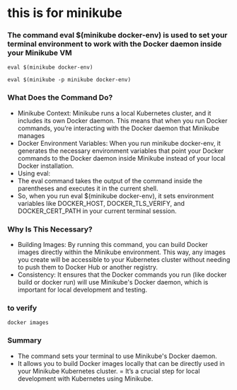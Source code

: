 # this is for minikube
### The command eval $(minikube docker-env) is used to set your terminal environment to work with the Docker daemon inside your Minikube VM

```
eval $(minikube docker-env)
```
```
eval $(minikube -p minikube docker-env)
```
### What Does the Command Do?
 - Minikube Context: Minikube runs a local Kubernetes cluster, and it includes its own Docker daemon. This means that when you run Docker commands, you’re interacting with the Docker daemon that Minikube manages
 - Docker Environment Variables: When you run minikube docker-env, it generates the necessary environment variables that point your Docker commands to the Docker daemon inside Minikube instead of your local Docker installation.
 - Using eval:
 - The eval command takes the output of the command inside the parentheses and executes it in the current shell.
 - So, when you run eval $(minikube docker-env), it sets environment variables like DOCKER_HOST, DOCKER_TLS_VERIFY, and DOCKER_CERT_PATH in your current terminal session.

  ### Why Is This Necessary? 
  - Building Images: By running this command, you can build Docker images directly within the Minikube environment. This way, any images you create will be accessible to your Kubernetes cluster without needing to push them to Docker Hub or another registry.
  - Consistency: It ensures that the Docker commands you run (like docker build or docker run) will use Minikube's Docker daemon, which is important for local development and testing.
### to verify 
```
docker images
```

### Summary
- The command sets your terminal to use Minikube's Docker daemon.
- It allows you to build Docker images locally that can be directly used in your Minikube Kubernetes cluster.
= It’s a crucial step for local development with Kubernetes using Minikube.


   
